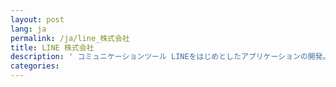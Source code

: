```yaml
---
layout: post
lang: ja
permalink: /ja/line_株式会社
title: LINE 株式会社
description: ' コミュニケーションツール LINEをはじめとしたアプリケーションの開発。一部開発センターで月に一回リモートワーク可能。 (募集中) '
categories: 
---
```


